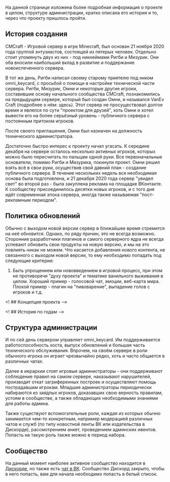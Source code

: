 На данной странице изложена более подробная информация о проекте в целом, структуре администрации, кратко описана его история и то, через что проекту пришлось пройти.

## История создания
CMCraft - Игровой сервер в игре Minecraft, был основан 21 ноября 2020 года группой энтузиастов, состоящей из пятерых человек. Отдельно стоит упомянуть двух из них - под никнеймами Ригби и Мизурик. Они оба вносили наибольший вклад в развитие и поддержание новоиспеченного сервера.

В тот же день, Ригби написал своему старому приятелю под ником omni_keycard, с просьбой о помощи в настройке технической части сервера. Ригби, Мизурик, Омни и некоторые другие игроки, составившие основу начального сообщества CMCraft, познакомились на предыдущем сервере, который был создан Омни, и назывался VanEv Craft (подробнее о нём: здесь). Этот сервер не просуществовал долгое время и являлся по сути "проектом для друзей", хоть Омни и хотел вывести его на более серьёзный уровень - публичного сервера с постоянным притоком игроков.

После своего приглашения, Омни был назначен на должность технического администратора.

Достаточно быстро интерес к проекту начал угасать. К середине декабря на сервере осталось несколько активных игроков, которых можно было пересчитать по пальцам одной руки. Все первоначальные основатели, помимо Ригби и Мизурика, покинули проект. Омни решил взять всё в свои руки, осуществив свой давний план - создание публичного сервера. В течение нескольких недель вся необходимая основа была подготовлена, и 21 декабря 2020 года сервер "увидел свет" во второй раз - была закуплена реклама на площадке ВКонтакте. К сообществу присоединилось десятки новых игроков, и с того дня идёт современная эпоха сервера, иногда также называемая "пост-рекламным периодом".

## Политика обновлений
Обычно с выходом новой версии сервер в ближайшее время стремится на неё обновится. Однако, по ряду причин, это не всегда возможно. Сторонние разработчики плагинов и самого серверного ядра не всегда успевают обновить свои продукты на новую версию, и мы на это повлиять никак не можем.
Что касается добавления нового контента, не связанного с выходом новой версии, то ему необходимо попадать под следующие критерии:
1. Быть упрощением или нововведением в игровой процесс, при этом не противоречя "духу проекта" и тематике ванильного выживания в целом. Хороший пример - голосовой чат, эмоции, веб-карта мира. Плохой пример - плагин на "пивоварение", выпадение голов с игроков и т.д.



<! ## Концепция проекта -->

<! ## История по годам -->

## Структура администрации
И по сей день сервером управляет omni_keycard. Им поддерживается работоспособность хоста, выпуск обновлений и большая часть технического обслуживания. Впрочем, на своём сервере в роли обычного игрока он играет чрезвычайно редко, хоть и часто общается в различных чатах.

Далее в иерархии стоят игровые администраторы - они поддерживают соблюдение правил на самом сервере, наказывают нарушителей, производят откат загриференных построек и осуществляют помощь пострадавшим игрокам. Младшие администраторы периодически набираются из заядлых игроков, доказавших свою верность правилам, устоям в сообществе, а также обладающих необходимыми знаниями для работы админа.

Также существуют вспомогательные роли, каждая из которых обычно занимается чем-то конкретным, например модерацией различных чатов и служб (по типу новостной ленты ВК или издательства в Дискорде), рассмотрением анкет, проведением админских ивентов. Попасть на такую роль также можно в период набора.

## Сообщество
На данный момент наиболее активное сообщество находится в [Дискорде](https://discord.com/invite/MPfPsXabjK), но также есть [чат в ВК](https://vk.com/roleplay_vanilla). Сообщество Дискорд закрыто, чтобы в него попасть, вам для начала необходимо попасть в белый список.


